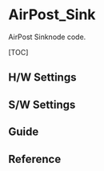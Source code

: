 # AirPost_Sink

AirPost Sinknode code.

[TOC]

## H/W Settings

## S/W Settings

## Guide

## Reference

